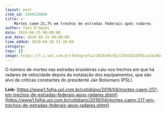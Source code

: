 ```yaml
---
layout: post
item_id: 2564121666
title: >-
    Mortes caem 21,7% em trechos de estradas federais após radares
author: Tatu D'Oquei
date: 2019-04-15 00:00:00
pub_date: 2019-04-15 00:00:00
time_added: 2019-04-18 21:19:06
category: 
tags: []
image: https://f.i.uol.com.br/fotografia/2019/04/01/15541623955ca2a2dbe411c_1554162395_3x2_rt.jpg
---
```


O número de mortes nas estradas brasileiras caiu nos trechos em que há radares de velocidade depois da instalação dos equipamentos, que são alvo de críticas constantes do presidente Jair Bolsonaro (PSL).

**Link:** [https://www1.folha.uol.com.br/cotidiano/2019/04/mortes-caem-217-em-trechos-de-estradas-federais-apos-radares.shtml](https://www1.folha.uol.com.br/cotidiano/2019/04/mortes-caem-217-em-trechos-de-estradas-federais-apos-radares.shtml)

